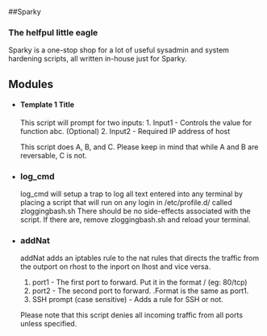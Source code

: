 
##Sparky

### The helfpul little eagle

Sparky is a one-stop shop for a lot of useful sysadmin and system hardening scripts, all written in-house just for Sparky.  

## Modules

- #### Template 1 Title
	This script will prompt for two inputs:
		1. Input1 - Controls the value for function abc.  (Optional)
		2. Input2 - Required IP address of host
		
	This script does A, B, and C.  Please keep in mind that while A and B are reversable, C is not.  
	
- ### log_cmd
	log_cmd will setup a trap to log all text entered into any terminal by placing a script that will run on any login in /etc/profile.d/ called zloggingbash.sh
	There should be no side-effects associated with the script.  If there are, remove zloggingbash.sh and reload your terminal.  
	
- ### addNat
	addNat adds an iptables rule to the nat rules that directs the traffic from the outport on rhost to the inport on lhost and vice versa.
	1. port1 - The first port to forward.  Put it in the format <port>/<tcp or udp> (eg: 80/tcp)
	2. port2 - The second port to forward. .Format is the same as port1. 
	3. SSH prompt (case sensitive) - Adds a rule for SSH or not.  
	
	Please note that this script denies all incoming traffic from all ports unless specified.  
